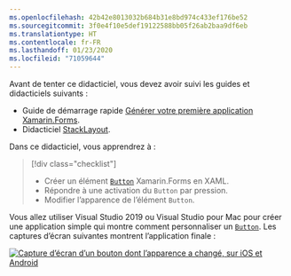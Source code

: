 ```yaml
---
ms.openlocfilehash: 42b42e8013032b684b31e8bd974c433ef176be52
ms.sourcegitcommit: 3f0e4f10e5def19122588bb05f26ab2baa9df6eb
ms.translationtype: HT
ms.contentlocale: fr-FR
ms.lasthandoff: 01/23/2020
ms.locfileid: "71059644"
---
```

Avant de tenter ce didacticiel, vous devez avoir suivi les guides et didacticiels suivants :

- Guide de démarrage rapide [Générer votre première application Xamarin.Forms](~/get-started/first-app/index.md).
- Didacticiel [StackLayout](~/get-started/tutorials/stacklayout/index.yml).

Dans ce didacticiel, vous apprendrez à :

> [!div class="checklist"]
>
> - Créer un élément [`Button`](xref:Xamarin.Forms.Button) Xamarin.Forms en XAML.
> - Répondre à une activation du `Button` par pression.
> - Modifier l’apparence de l’élément `Button`.

Vous allez utiliser Visual Studio 2019 ou Visual Studio pour Mac pour créer une application simple qui montre comment personnaliser un [`Button`](xref:Xamarin.Forms.Button). Les captures d’écran suivantes montrent l’application finale :

[![Capture d’écran d’un bouton dont l’apparence a changé, sur iOS et Android](../images/change-button-appearance.png "Bouton dont l’apparence a changé")](../images/change-button-appearance-large.png#lightbox "Bouton dont l’apparence a changé")

